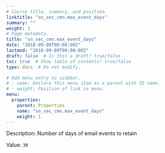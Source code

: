 ```yaml
---
# Course title, summary, and position.
linktitle: "sn_sec_cmn.max_event_days"
summary: ""
weight: 1
# Page metadata.
title: "sn_sec_cmn.max_event_days"
date: "2018-09-09T00:00:00Z"
lastmod: "2018-09-09T00:00:00Z"
draft: false  # Is this a draft? true/false
toc: true  # Show table of contents? true/false
type: docs  # Do not modify.

# Add menu entry to sidebar.
# - name: Declare this menu item as a parent with ID name.
# - weight: Position of link in menu.
menu:
  properties:
    parent: Properties
    name: "sn_sec_cmn.max_event_days"
    weight: 1
---
```


Description: Number of days of email events to retain


Value: `30`
